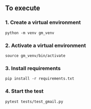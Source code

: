 ## To execute
### 1. Сreate a virtual environment
```
python -m venv gm_venv
```
### 2. Activate a virtual environment
```
source gm_venv/bin/activate
```
### 3. Install requirements
```
pip install -r requirements.txt
```
### 4. Start the test
```
pytest tests/test_gmail.py
